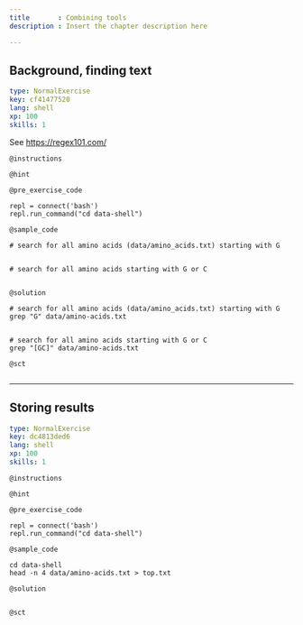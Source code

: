 ```yaml
---
title       : Combining tools
description : Insert the chapter description here

---
```

## Background, finding text

```yaml
type: NormalExercise
key: cf41477520
lang: shell
xp: 100
skills: 1
```

See https://regex101.com/

`@instructions`

`@hint`

`@pre_exercise_code`
```{shell}
repl = connect('bash')
repl.run_command("cd data-shell")
```

`@sample_code`
```{shell}
# search for all amino acids (data/amino_acids.txt) starting with G


# search for all amino acids starting with G or C


```

`@solution`
```{shell}
# search for all amino acids (data/amino_acids.txt) starting with G
grep "G" data/amino-acids.txt


# search for all amino acids starting with G or C
grep "[GC]" data/amino-acids.txt

```

`@sct`
```{shell}

```
---
## Storing results

```yaml
type: NormalExercise
key: dc4813ded6
lang: shell
xp: 100
skills: 1
```


`@instructions`

`@hint`

`@pre_exercise_code`
```{shell}
repl = connect('bash')
repl.run_command("cd data-shell")
```

`@sample_code`
```{shell}
cd data-shell
head -n 4 data/amino-acids.txt > top.txt
```

`@solution`
```{shell}

```

`@sct`
```{shell}

```
